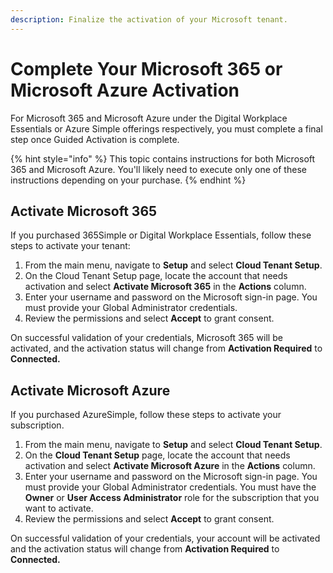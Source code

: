 ```yaml
---
description: Finalize the activation of your Microsoft tenant.
---
```


# Complete Your Microsoft 365 or Microsoft Azure Activation

For Microsoft 365 and Microsoft Azure under the Digital Workplace Essentials or Azure Simple offerings respectively, you must complete a final step once Guided Activation is complete.

{% hint style="info" %}
This topic contains instructions for both Microsoft 365 and Microsoft Azure. You'll likely need to execute only one of these instructions depending on your purchase.
{% endhint %}

## Activate Microsoft 365

If you purchased 365Simple or Digital Workplace Essentials, follow these steps to activate your tenant:

1. From the main menu, navigate to **Setup** and select **Cloud Tenant Setup**.
2. On the Cloud Tenant Setup page, locate the account that needs activation and select **Activate Microsoft 365** in the **Actions** column.
3. Enter your username and password on the Microsoft sign-in page. You must provide your Global Administrator credentials.
4. Review the permissions and select **Accept** to grant consent.

On successful validation of your credentials, Microsoft 365 will be activated, and the activation status will change from **Activation Required** to **Connected.**

## Activate Microsoft Azure

If you purchased AzureSimple, follow these steps to activate your subscription.

1. From the main menu, navigate to **Setup** and select **Cloud Tenant Setup**.
2. On the **Cloud Tenant Setup** page, locate the account that needs activation and select **Activate Microsoft Azure** in the **Actions** column.
3. Enter your username and password on the Microsoft sign-in page. You must provide your Global Administrator credentials. You must have the **Owner** or **User Access Administrator** role for the subscription that you want to activate.
4. Review the permissions and select **Accept** to grant consent.

On successful validation of your credentials, your account will be activated and the activation status will change from **Activation Required** to **Connected.**
